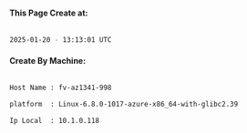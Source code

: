 
   
#### This Page Create at:

```bash

2025-01-20 - 13:13:01 UTC

```

#### Create By Machine:

```bash

Host Name : fv-az1341-998

platform  : Linux-6.8.0-1017-azure-x86_64-with-glibc2.39

Ip Local  : 10.1.0.118

```


